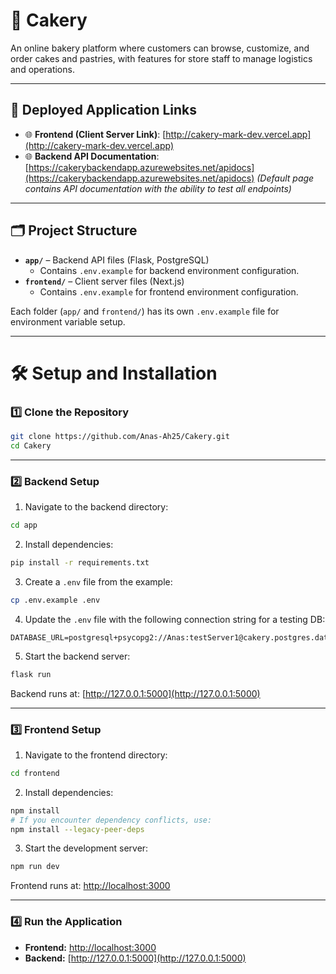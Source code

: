 # 🎂 **Cakery**

An online bakery platform where customers can browse, customize, and order cakes and pastries, with features for store staff to manage logistics and operations.

---

## 🚀 **Deployed Application Links**

- 🌐 **Frontend (Client Server Link)**: [http://cakery-mark-dev.vercel.app](http://cakery-mark-dev.vercel.app)  
- 🌐 **Backend API Documentation**: [https://cakerybackendapp.azurewebsites.net/apidocs](https://cakerybackendapp.azurewebsites.net/apidocs) *(Default page contains API documentation with the ability to test all endpoints)*

---

## 🗂️ **Project Structure**

- **`app/`** – Backend API files (Flask, PostgreSQL)  
  - Contains `.env.example` for backend environment configuration.
- **`frontend/`** – Client server files (Next.js)  
  - Contains `.env.example` for frontend environment configuration.

Each folder (`app/` and `frontend/`) has its own `.env.example` file for environment variable setup.

---

# 🛠️ **Setup and Installation**

### 1️⃣ **Clone the Repository**
```bash
git clone https://github.com/Anas-Ah25/Cakery.git
cd Cakery
```

---

### 2️⃣ **Backend Setup**
1. Navigate to the backend directory:
```bash
cd app
```
2. Install dependencies:
```bash
pip install -r requirements.txt
```
3. Create a `.env` file from the example:
```bash
cp .env.example .env
```
4. Update the `.env` file with the following connection string for a testing DB:

```plaintext
DATABASE_URL=postgresql+psycopg2://Anas:testServer1@cakery.postgres.database.azure.com:5432/CakeryMainDB
```

5. Start the backend server:
```bash
flask run
```
Backend runs at: [http://127.0.0.1:5000](http://127.0.0.1:5000)

---

### 3️⃣ **Frontend Setup**

1. Navigate to the frontend directory:  
```bash
cd frontend
```

2. Install dependencies:  
```bash
npm install
# If you encounter dependency conflicts, use:
npm install --legacy-peer-deps
```

3. Start the development server:  
```bash
npm run dev
```

Frontend runs at: [http://localhost:3000](http://localhost:3000)

---

### 4️⃣ **Run the Application**

-  **Frontend:** [http://localhost:3000](http://localhost:3000)  
-  **Backend:** [http://127.0.0.1:5000](http://127.0.0.1:5000)  



